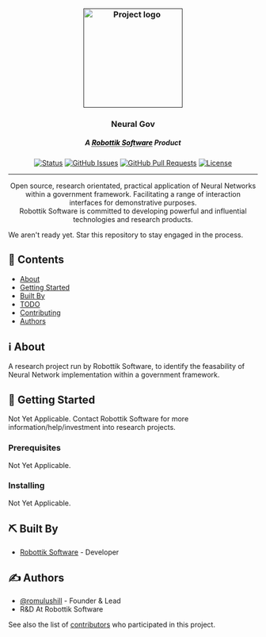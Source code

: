
<p  align="center">

<a  href=""  rel="noopener">

<h3 align="center"><img width=200px  height=200px  src="https://robottik.com//resources/images/logo.png"  alt="Project logo"></a></h3>

</p>

  

<h3 align="center">Neural Gov</h3>
<h5 align="center" underline=none text-decoration=none>
A 
<a href="https://robottik.co.uk/" style="color: black; text-decoration: underline;text-decoration-style: dotted;">Robottik Software</a> Product</h5> 


  

<div align="center">

  

[![Status](https://img.shields.io/badge/status-active-success.svg)]()
[![GitHub Issues](https://img.shields.io/github/issues/Robottik-Software/Neural-Gov)](https://github.com/Robottik-Software/Neural-Gov/issues)
[![GitHub Pull Requests](https://img.shields.io/github/issues-pr/Robottik-Software/Neural-Gov)](https://github.com/Robottik-Software/Neural-Gov/pulls)
[![License](https://img.shields.io/badge/license-GNU-blue.svg)](/LICENSE)
</div>

---

  

<p  align="center"> Open source, research orientated, practical application of Neural Networks within a government framework. Facilitating a range of interaction interfaces for demonstrative purposes.
<br>
Robottik Software is committed to developing powerful and influential technologies and research products.

<br>

We aren't ready yet. Star this repository to stay engaged in the process.

</p>

## 📝 Contents

- [About](#about)
- [Getting Started](#getting_started)
- [Built By](#built_by)
- [TODO](../TODO.md)
- [Contributing](../CONTRIBUTING.md)
- [Authors](#authors)

## ℹ️ About <a name = "about"></a>

A research project run by Robottik Software, to identify the feasability of Neural Network implementation within a government framework.

## 🏁 Getting Started <a name = "getting_started"></a>

Not Yet Applicable.
Contact Robottik Software for more information/help/investment into research projects.

### Prerequisites

Not Yet Applicable.

### Installing

Not Yet Applicable.


## ⛏️ Built By <a name = "built_by"></a>

- [Robottik Software](https://robottik.com/) - Developer

## ✍️ Authors <a name = "authors"></a>

- [@romulushill](https://github.com/romulushill) - Founder & Lead
- R&D At Robottik Software

See also the list of [contributors](https://github.com/Robottik-Software/Neural-Gov/contributors) who participated in this project.
